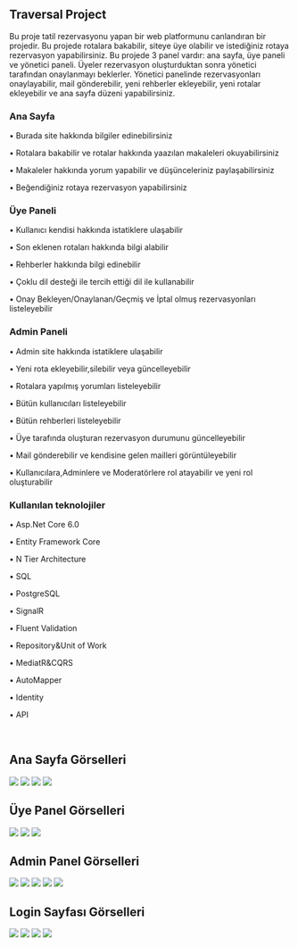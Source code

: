 <h2>Traversal Project</h2>
<p>Bu proje tatil rezervasyonu yapan bir web platformunu canlandıran bir projedir. Bu projede rotalara bakabilir, siteye üye olabilir ve istediğiniz rotaya rezervasyon yapabilirsiniz. Bu projede 3 panel vardır: ana sayfa, üye paneli ve yönetici paneli. Üyeler rezervasyon oluşturduktan sonra yönetici tarafından onaylanmayı beklerler. Yönetici panelinde rezervasyonları onaylayabilir, mail gönderebilir, yeni rehberler ekleyebilir, yeni rotalar ekleyebilir ve ana sayfa düzeni yapabilirsiniz.</p>
<h3>Ana Sayfa</h3>
<p>• Burada site hakkında bilgiler edinebilirsiniz</p>
<p>• Rotalara bakabilir ve rotalar hakkında yaazılan makaleleri okuyabilirsiniz</p>
<p>• Makaleler hakkında yorum yapabilir ve düşünceleriniz paylaşabilirsiniz</p>
<p>• Beğendiğiniz rotaya rezervasyon yapabilirsiniz</p>
<h3>Üye Paneli</h3>
<p>• Kullanıcı kendisi hakkında istatiklere ulaşabilir</p>
<p>• Son eklenen rotaları hakkında bilgi alabilir</p>
<p>• Rehberler hakkında bilgi edinebilir</p>
<p>• Çoklu dil desteği ile tercih ettiği dil ile kullanabilir</p>
<p>• Onay Bekleyen/Onaylanan/Geçmiş ve İptal olmuş rezervasyonları listeleyebilir</p>
<h3>Admin Paneli</h3>
<p>• Admin site hakkında istatiklere ulaşabilir</p>
<p>• Yeni rota ekleyebilir,silebilir veya güncelleyebilir</p>
<p>• Rotalara yapılmış yorumları listeleyebilir</p>
<p>• Bütün kullanıcıları listeleyebilir</p>
<p>• Bütün rehberleri listeleyebilir</p>
<p>• Üye tarafında oluşturan rezervasyon durumunu güncelleyebilir</p>
<p>• Mail gönderebilir ve kendisine gelen mailleri görüntüleyebilir</p>
<p>• Kullanıcılara,Adminlere ve Moderatörlere rol atayabilir ve yeni rol oluşturabilir</p>
<h3>Kullanılan teknolojiler</h3>
<p>• Asp.Net Core 6.0</p>
<p>• Entity Framework Core</p>
<p>• N Tier Architecture</p>
<p>• SQL</p>
<p>• PostgreSQL</p>
<p>• SignalR</p>
<p>• Fluent Validation</p>
<p>• Repository&Unit of Work</p>
<p>• MediatR&CQRS</p>
<p>• AutoMapper</p>
<p>• Identity</p>
<p>• API</p>
</br>
<h2>Ana Sayfa Görselleri</h2>
<img src="https://i.hizliresim.com/ar8sgvd.png">
<img src="https://i.hizliresim.com/szwwfyp.png">
<img src="https://i.hizliresim.com/oiob70n.png">
<img src="https://i.hizliresim.com/5betv0m.png">
</br>
<h2>Üye Panel Görselleri</h2>
<img src="https://i.hizliresim.com/i1q1xvi.png">
<img src="https://i.hizliresim.com/p03c0fz.png">
<img src="https://i.hizliresim.com/mrjx9to.png">
</br>
<h2>Admin Panel Görselleri</h2>
<img src="https://i.hizliresim.com/j40n9o4.png">
<img src="https://i.hizliresim.com/qtm28fd.png">
<img src="https://i.hizliresim.com/d0njvql.png">
<img src="https://i.hizliresim.com/4ugorrn.png">
<img src="https://i.hizliresim.com/l3n582r.png">
</br>
<h2>Login Sayfası Görselleri</h2>
<img src="https://i.hizliresim.com/s7hx3nm.png">
<img src="https://i.hizliresim.com/jqwb5q2.png">
<img src="https://i.hizliresim.com/a6qycmo.png">
<img src="https://i.hizliresim.com/11wyocg.png">
